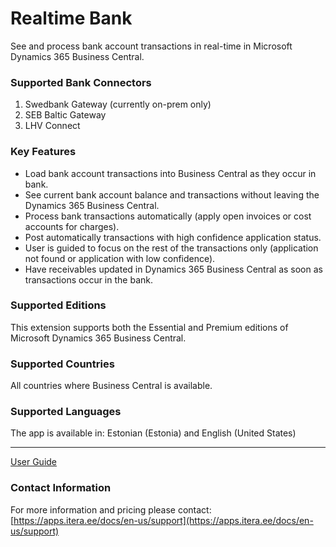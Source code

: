 # Realtime Bank
See and process bank account transactions in real-time in Microsoft Dynamics 365 Business Central.

### Supported Bank Connectors
1. Swedbank Gateway (currently on-prem only)
2. SEB Baltic Gateway
3. LHV Connect

### Key Features
* Load bank account transactions into Business Central as they occur in bank.
* See current bank account balance and transactions without leaving the Dynamics 365 Business Central.
* Process bank transactions automatically (apply open invoices or cost accounts for charges).
* Post automatically transactions with high confidence application status.
* User is guided to focus on the rest of the transactions only (application not found or application with low confidence).
* Have receivables updated in Dynamics 365 Business Central as soon as transactions occur in the bank.

### Supported Editions
This extension supports both the Essential and Premium editions of Microsoft Dynamics 365 Business Central.

### Supported Countries
All countries where Business Central is available.

### Supported Languages
The app is available in: Estonian (Estonia) and English (United States)

---

[User Guide](help.md)

### Contact Information
For more information and pricing please contact:  
[https://apps.itera.ee/docs/en-us/support](https://apps.itera.ee/docs/en-us/support)
